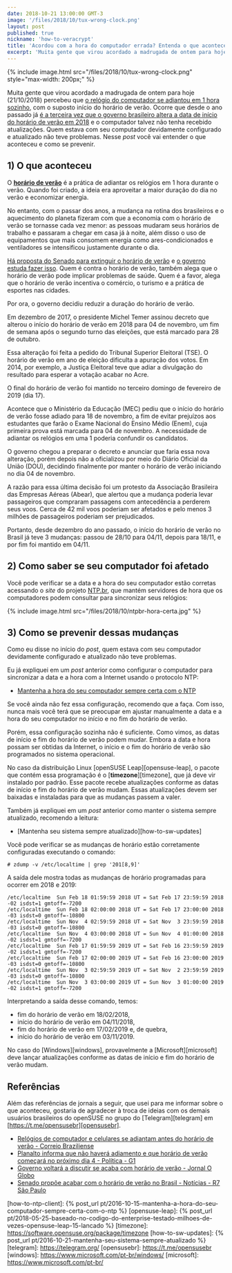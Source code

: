 ```yaml
---
date: 2018-10-21 13:00:00 GMT-3
image: '/files/2018/10/tux-wrong-clock.png'
layout: post
published: true
nickname: 'how-to-veracrypt'
title: 'Acordou com a hora do computador errada? Entenda o que aconteceu'
excerpt: 'Muita gente que virou acordado a madrugada de ontem para hoje percebeu que o relógio do computador se adiantou em 1 hora sozinho. Quem estava com seu computador devidamente configurado e atualizado não teve problemas. Nesse post você vai entender o que aconteceu e como se prevenir.'
---
```


{% include image.html src="/files/2018/10/tux-wrong-clock.png" style="max-width: 200px;" %}

Muita gente que virou acordado a madrugada de ontem para hoje (21/10/2018) percebeu que [o relógio do computador se adiantou em 1 hora sozinho][cb], com o suposto início do horário de verão. Ocorre que desde o ano passado já [é a terceira vez que o governo brasileiro altera a data de início do horário de verão em 2018][g1] e o computador talvez não tenha recebido atualizações. Quem estava com seu computador devidamente configurado e atualizado não teve problemas. Nesse *post* você vai entender o que aconteceu e como se prevenir.

## 1) O que aconteceu

O [**horário de verão**][horario-de-verao] é a prática de adiantar os relógios em 1 hora durante o verão. Quando foi criado, a ideia era aproveitar a maior duração do dia no verão e economizar energia.

No entanto, com o passar dos anos, a mudança na rotina dos brasileiros e o aquecimento do planeta fizeram com que a economia com o horário de verão se tornasse cada vez menor: as pessoas mudaram seus horários de trabalho e passaram a chegar em casa já à noite, além disso o uso de equipamentos que mais consomem energia como ares-condicionados e ventiladores se intensificou justamente durante o dia.

[Há proposta do Senado para extinguir o horário de verão][r7] e [o governo estuda fazer isso][oglobo]. Quem é contra o horário de verão, também alega que o horário de verão pode implicar problemas de saúde. Quem é a favor, alega que o horário de verão incentiva o comércio, o turismo e a prática de esportes nas cidades.

Por ora, o governo decidiu reduzir a duração do horário de verão.

Em dezembro de 2017, o presidente Michel Temer assinou decreto que alterou o início do horário de verão em 2018 para 04 de novembro, um fim de semana após o segundo turno das eleições, que está marcado para 28 de outubro.

Essa alteração foi feita a pedido do Tribunal Superior Eleitoral (TSE). O horário de verão em ano de eleição dificulta a apuração dos votos. Em 2014, por exemplo, a Justiça Eleitoral teve que adiar a divulgação do resultado para esperar a votação acabar no Acre.

O final do horário de verão foi mantido no terceiro domingo de fevereiro de 2019 (dia 17).

Acontece que o Ministério da Educação (MEC) pediu que o início do horário de verão fosse adiado para 18 de novembro, a fim de evitar prejuízos aos estudantes que farão o Exame Nacional do Ensino Médio (Enem), cuja primeira prova está marcada para 04 de novembro. A necessidade de adiantar os relógios em uma 1 poderia confundir os candidatos.

O governo chegou a preparar o decreto e anunciar que faria essa nova alteração, porém depois não a oficializou por meio do Diário Oficial da União (DOU), decidindo finalmente por manter o horário de verão iniciando no dia 04 de novembro.

A razão para essa última decisão foi um protesto da Associação Brasileira das Empresas Aéreas (Abear), que alertou que a mudança poderia levar passageiros que compraram passagens com antecedência a perderem seus voos. Cerca de 42 mil voos poderiam ser afetados e pelo menos 3 milhões de passageiros poderiam ser prejudicados.

Portanto, desde dezembro do ano passado, o início do horário de verão no Brasil já teve 3 mudanças: passou de 28/10 para 04/11, depois para 18/11, e por fim foi mantido em 04/11.

## 2) Como saber se seu computador foi afetado

Você pode verificar se a data e a hora do seu computador estão corretas acessando o *site* do projeto [NTP.br][ntpbr], que mantém servidores de hora que os computadores podem consultar para sincronizar seus relógios:

{% include image.html src="/files/2018/10/ntpbr-hora-certa.jpg" %}

## 3) Como se prevenir dessas mudanças

Como eu disse no início do *post*, quem estava com seu computador devidamente configurado e atualizado não teve problemas.

Eu já expliquei em um *post* anterior como configurar o computador para sincronizar a data e a hora com a Internet usando o protocolo NTP:

- [Mantenha a hora do seu computador sempre certa com o NTP][ntpbr]

Se você ainda não fez essa configuração, recomendo que a faça. Com isso, nunca mais você terá que se preocupar em ajustar manualmente a data e a hora do seu computador no início e no fim do horário de verão.

Porém, essa configuração sozinha não é suficiente. Como vimos, as datas de início e fim do horário de verão podem mudar. Embora a data e hora possam ser obtidas da Internet, o início e o fim do horário de verão são programados no sistema operacional.

No caso da distribuição Linux [openSUSE Leap][opensuse-leap], o pacote que contém essa programação é o [**timezone**][timezone], que já deve vir instalado por padrão. Esse pacote recebe atualizações conforme as datas de início e fim do horário de verão mudam. Essas atualizações devem ser baixadas e instaladas para que as mudanças passem a valer.

Também já expliquei em um *post* anterior como manter o sistema sempre atualizado, recomendo a leitura:

- [Mantenha seu sistema sempre atualizado][how-to-sw-updates]

Você pode verificar se as mudanças de horário estão corretamente configuradas executando o comando:

```
# zdump -v /etc/localtime | grep '201[8,9]'
```

A saída dele mostra todas as mudanças de horário programadas para ocorrer em 2018 e 2019:

```
/etc/localtime  Sun Feb 18 01:59:59 2018 UT = Sat Feb 17 23:59:59 2018 -02 isdst=1 gmtoff=-7200
/etc/localtime  Sun Feb 18 02:00:00 2018 UT = Sat Feb 17 23:00:00 2018 -03 isdst=0 gmtoff=-10800
/etc/localtime  Sun Nov  4 02:59:59 2018 UT = Sat Nov  3 23:59:59 2018 -03 isdst=0 gmtoff=-10800
/etc/localtime  Sun Nov  4 03:00:00 2018 UT = Sun Nov  4 01:00:00 2018 -02 isdst=1 gmtoff=-7200
/etc/localtime  Sun Feb 17 01:59:59 2019 UT = Sat Feb 16 23:59:59 2019 -02 isdst=1 gmtoff=-7200
/etc/localtime  Sun Feb 17 02:00:00 2019 UT = Sat Feb 16 23:00:00 2019 -03 isdst=0 gmtoff=-10800
/etc/localtime  Sun Nov  3 02:59:59 2019 UT = Sat Nov  2 23:59:59 2019 -03 isdst=0 gmtoff=-10800
/etc/localtime  Sun Nov  3 03:00:00 2019 UT = Sun Nov  3 01:00:00 2019 -02 isdst=1 gmtoff=-7200
```

Interpretando a saída desse comando, temos:

- fim do horário de verão em 18/02/2018,
- início do horário de verão em 04/11/2018,
- fim do horário de verão em 17/02/2019 e, de quebra,
- início do horário de verão em 03/11/2019.

No caso do [Windows][windows], provavelmente a [Microsoft][microsoft] deve lançar atualizações conforme as datas de início e fim do horário de verão mudam.

## Referências

Além das referências de jornais a seguir, que usei para me informar sobre o que aconteceu, gostaria de agradecer à troca de ideias com os demais usuários brasileiros do openSUSE no grupo do [Telegram][telegram] em [https://t.me/opensusebr][opensusebr].

- [Relógios de computador e celulares se adiantam antes do horário de verão - Correio Braziliense][cb]
- [Planalto informa que não haverá adiamento e que horário de verão começará no próximo dia 4 - Política - G1][g1]
- [Governo voltará a discutir se acaba com horário de verão - Jornal O Globo][oglobo]
- [Senado propõe acabar com o horário de verão no Brasil - Notícias - R7 São Paulo][r7]

[cb]:                   https://www.correiobraziliense.com.br/app/noticia/brasil/2018/10/21/interna-brasil,714001/relogio-de-celulares-adianta-uma-hora-de-novo-e-a-segunda-vez-na-sema.shtml
[g1]:                   https://g1.globo.com/politica/noticia/2018/10/15/planalto-informa-que-nao-havera-adiamento-e-que-horario-de-verao-comecara-no-proximo-dia-4.ghtml
[horario-de-verao]:     https://pt.wikipedia.org/wiki/Hor%C3%A1rio_de_ver%C3%A3o
[oglobo]:               https://oglobo.globo.com/economia/governo-voltara-discutir-se-acaba-com-horario-de-verao-22397585
[r7]:                   https://noticias.r7.com/sao-paulo/senado-propoe-acabar-com-o-horario-de-verao-no-brasil-20092018
[ntpbr]:                http://ntp.br/
[how-to-ntp-client]:    {% post_url pt/2016-10-15-mantenha-a-hora-do-seu-computador-sempre-certa-com-o-ntp %}
[opensuse-leap]:        {% post_url pt/2018-05-25-baseado-no-codigo-do-enterprise-testado-milhoes-de-vezes-opensuse-leap-15-lancado %}
[timezone]:             https://software.opensuse.org/package/timezone
[how-to-sw-updates]:    {% post_url pt/2016-10-21-mantenha-seu-sistema-sempre-atualizado %}
[telegram]:             https://telegram.org/
[opensusebr]:           https://t.me/opensusebr
[windows]:              https://www.microsoft.com/pt-br/windows/
[microsoft]:            https://www.microsoft.com/pt-br/
